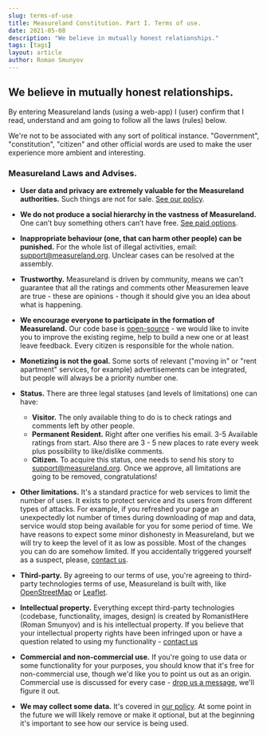 ```yaml
---
slug: terms-of-use
title: Measureland Constitution. Part I. Terms of use.
date: 2021-05-08
description: "We believe in mutually honest relationships."
tags: [tags]
layout: article
author: Roman Smunyov
---
```


## We believe in mutually honest relationships.

By entering Measureland lands (using a web-app) I (user) confirm that I read, understand and am going to follow all the laws (rules) below.

We're not to be associated with any sort of political instance. "Government", "constitution", "citizen" and other official words are used to make the user experience more ambient and interesting.

### Measureland Laws and Advises.

- <strong>User data and privacy are extremely valuable for the Measureland authorities.</strong> Such things are not for sale. <a href="../policy/" class="article__link">See our policy</a>.
- <strong>We do not produce a social hierarchy in the vastness of Measureland.</strong> One can’t buy something others can’t have free. <a href="../paid-options/" class="article__link">See paid options</a>.
- <strong>Inappropriate behaviour (one, that can harm other people) can be punished.</strong> For the whole list of illegal activities, email: <a href="mailto:support@measureland.org" class="article__link">support@measureland.org</a>. Unclear cases can be resolved at the assembly.
- <strong>Trustworthy.</strong> Measureland is driven by community, means we can't guarantee that all the ratings and comments other Measuremen leave are true - these are opinions - though it should give you an idea about what is happening.
- <strong>We encourage everyone to participate in the formation of Measureland.</strong> Our code base is <a href="https://github.com/RomanistHere/Measureland" class="article__link" target="_blank" rel="noopener">open-source</a> - we would like to invite you to improve the existing regime, help to build a new one or at least leave feedback. Every citizen is responsible for the whole nation.
- <strong>Monetizing is not the goal.</strong> Some sorts of relevant ("moving in" or "rent apartment" services, for example) advertisements can be integrated, but people will always be a priority number one.
- <strong>Status.</strong> There are three legal statuses (and levels of limitations) one can have:

    - <strong>Visitor.</strong> The only available thing to do is to check ratings and comments left by other people.
    - <strong>Permanent Resident.</strong> Right after one verifies his email. 3-5 Available ratings from start. Also there are 3 - 5 new places to rate every week plus possibility to like/dislike comments.
    - <strong>Citizen.</strong> To acquire this status, one needs to send his story to <a href="mailto:support@measureland.org" class="article__link">support@measureland.org</a>. Once we approve, all limitations are going to be removed, congratulations!
- <strong>Other limitations.</strong> It's a standard practice for web services to limit the number of uses. It exists to protect service and its users from different types of attacks. For example, if you refreshed your page an unexpectedly lot number of times during downloading of map and data, service would stop being available for you for some period of time. We have reasons to expect some minor dishonesty in Measureland, but we will try to keep the level of it as low as possible. Most of the changes you can do are somehow limited. If you accidentally triggered yourself as a suspect, please, <a href="mailto:support@measureland.org" class="article__link">contact us</a>.
- <strong>Third-party.</strong> By agreeing to our terms of use, you're agreeing to third-party technologies terms of use, Measureland is built with, like <a href="https://www.openstreetmap.org/" class="article__link" target="_blank" rel="noopener">OpenStreetMap</a> or <a href="https://leafletjs.com/" class="article__link" target="_blank">Leaflet</a>.
- <strong>Intellectual property.</strong> Everything except third-party technologies (codebase, functionality, images, design) is created by RomanistHere (Roman Smunyov) and is his intellectual property. If you believe that your intellectual property rights have been infringed upon or have a question related to using my functionality - <a href="mailto:support@measureland.org" class="article__link">contact us</a>
- <strong>Commercial and non-commercial use.</strong> If you're going to use data or some functionality for your purposes, you should know that it's free for non-commercial use, though we'd like you to point us out as an origin. Commercial use is discussed for every case - <a href="mailto:support@measureland.org" class="article__link">drop us a message</a>, we'll figure it out.
- <strong>We may collect some data.</strong> It's covered in <a href="../policy/" class="article__link">our policy</a>. At some point in the future we will likely remove or make it optional, but at the beginning it's important to see how our service is being used.
